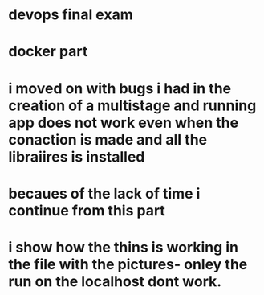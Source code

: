 ﻿# devops final exam
# docker part 

# i moved on with bugs i had in the creation of a multistage and running app does not work even when the conaction is made and all the libraiires is installed
# becaues of the lack of time i continue from this part
# i show how the thins is working in the file with the pictures- onley the run on the localhost dont work.
